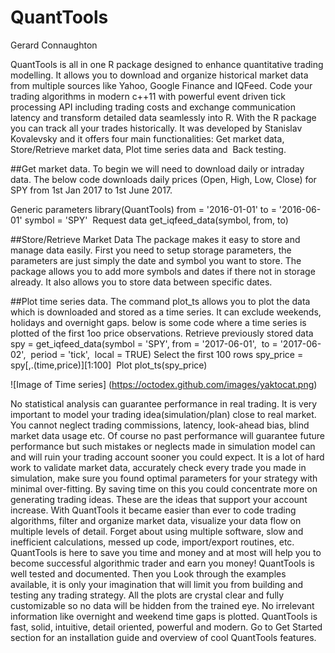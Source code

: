 QuantTools
=================

Gerard Connaughton 

QuantTools is all in one R package designed to enhance quantitative trading modelling. It allows you to download and organize historical market data from multiple sources like Yahoo, Google Finance and IQFeed. Code your trading algorithms in modern c++11 with powerful event driven tick processing API including trading costs and exchange communication latency and transform detailed data seamlessly into R. With the R package you can track all your trades historically.
It was developed by Stanislav Kovalevsky and it offers four main functionalities: Get market data, Store/Retrieve market data, Plot time series data and  Back testing.

##Get market data.
To begin we will need to download daily or intraday data. The below code downloads daily prices (Open, High, Low, Close) for SPY from 1st Jan 2017 to 1st June 2017. 

 Generic parameters
library(QuantTools) 
from = '2016-01-01'
to = '2016-06-01'
symbol = 'SPY' 
 Request data
get_iqfeed_data(symbol, from, to) 

##Store/Retrieve Market Data
The package makes it easy to store and manage data easily. First you need to setup storage parameters, the parameters are just simply the date and symbol you want to store. The package allows you to add more symbols and dates if there not in storage already. 
It also allows you to store data between specific dates.


##Plot time series data.
The command plot_ts allows you to plot the data which is downloaded and stored as a time series. It can exclude weekends, holidays and overnight gaps. below is some code where a time series is plotted of the first 1oo price observations.
 Retrieve previously stored data
spy = get_iqfeed_data(symbol = 'SPY',
from = '2017-06-01',  to = '2017-06-02',  period = 'tick',  local = TRUE)
 Select the first 100 rows
spy_price = spy[,.(time,price)][1:100] 
 Plot
plot_ts(spy_price)

![Image of Time series]
(https://octodex.github.com/images/yaktocat.png)


No statistical analysis can guarantee performance in real trading. It is very important to model your trading idea(simulation/plan) close to real market. You cannot neglect trading commissions, latency, look-ahead bias, blind market data usage etc. Of course no past performance will guarantee future performance but such mistakes or neglects made in simulation model can and will ruin your trading account sooner you could expect. It is a lot of hard work to validate market data, accurately check every trade you made in simulation, make sure you found optimal parameters for your strategy with minimal over-fitting. By saving time on this you could concentrate more on generating trading ideas. These are the ideas that support your account increase. With QuantTools it became easier than ever to code trading algorithms, filter and organize market data, visualize your data flow on multiple levels of detail. Forget about using multiple software, slow and inefficient calculations, messed up code, import/export routines, etc. QuantTools is here to save you time and money and at most will help you to become successful algorithmic trader and earn you money! QuantTools is well tested and documented. Then you Look through the examples available, it is only your imagination that will limit you from building and testing any trading strategy. All the plots are crystal clear and fully customizable so no data will be hidden from the trained eye. No irrelevant information like overnight and weekend time gaps is plotted. QuantTools is fast, solid, intuitive, detail oriented, powerful and modern. Go to Get Started section for an installation guide and overview of cool QuantTools features.
